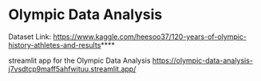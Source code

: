 # Olympic Data Analysis
Dataset Link: https://www.kaggle.com/heesoo37/120-years-of-olympic-history-athletes-and-results****

streamlit app for the Olympic Data Analysis
https://olympic-data-analysis-j7vsdtcp9maff5ahfwituu.streamlit.app/
 
